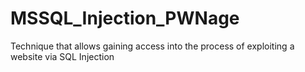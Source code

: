 # MSSQL_Injection_PWNage
Technique that allows gaining access into the process of exploiting a website via SQL Injection

